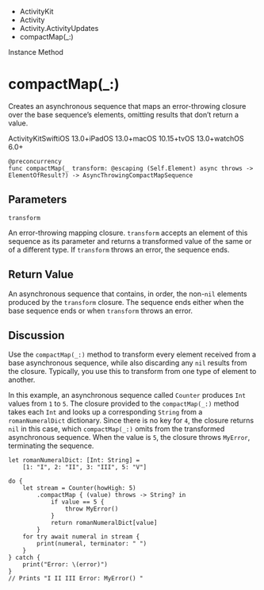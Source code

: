

- ActivityKit
- Activity
- Activity.ActivityUpdates
-  compactMap(\_:) 

Instance Method

# compactMap(\_:)

Creates an asynchronous sequence that maps an error-throwing closure over the base sequence’s elements, omitting results that don’t return a value.

ActivityKitSwiftiOS 13.0+iPadOS 13.0+macOS 10.15+tvOS 13.0+watchOS 6.0+

``` source
@preconcurrency
func compactMap(_ transform: @escaping (Self.Element) async throws -> ElementOfResult?) -> AsyncThrowingCompactMapSequence
```

## Parameters 

`transform`  

An error-throwing mapping closure. `transform` accepts an element of this sequence as its parameter and returns a transformed value of the same or of a different type. If `transform` throws an error, the sequence ends.

## Return Value

An asynchronous sequence that contains, in order, the non-`nil` elements produced by the `transform` closure. The sequence ends either when the base sequence ends or when `transform` throws an error.

## Discussion

Use the `compactMap(_:)` method to transform every element received from a base asynchronous sequence, while also discarding any `nil` results from the closure. Typically, you use this to transform from one type of element to another.

In this example, an asynchronous sequence called `Counter` produces `Int` values from `1` to `5`. The closure provided to the `compactMap(_:)` method takes each `Int` and looks up a corresponding `String` from a `romanNumeralDict` dictionary. Since there is no key for `4`, the closure returns `nil` in this case, which `compactMap(_:)` omits from the transformed asynchronous sequence. When the value is `5`, the closure throws `MyError`, terminating the sequence.

```
let romanNumeralDict: [Int: String] =
    [1: "I", 2: "II", 3: "III", 5: "V"]

do {
    let stream = Counter(howHigh: 5)
        .compactMap { (value) throws -> String? in
            if value == 5 {
                throw MyError()
            }
            return romanNumeralDict[value]
        }
    for try await numeral in stream {
        print(numeral, terminator: " ")
    }
} catch {
    print("Error: \(error)")
}
// Prints "I II III Error: MyError() "
```

